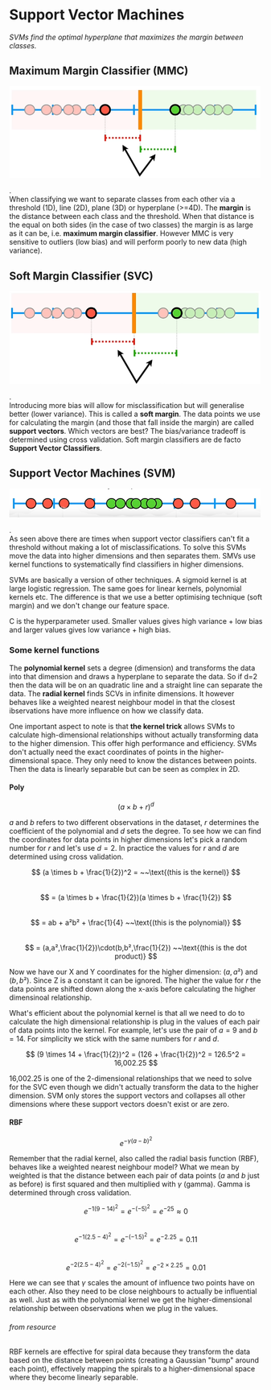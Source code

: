 # Support Vector Machines

*SVMs find the optimal hyperplane that maximizes the margin between classes.*

## Maximum Margin Classifier (MMC)

<img src="../assets/mmc.png" width="500">

.  
When classifying we want to separate classes from each other via a threshold (1D), line (2D), plane (3D) or hyperplane (>=4D). The **margin** is the distance between each class and the threshold. When that distance is the equal on both sides (in the case of two classes) the margin is as large as it can be, i.e. **maximum margin classifier**. However MMC is very sensitive to outliers (low bias) and will perform poorly to new data (high variance). 

## Soft Margin Classifier (SVC)

<img src="../assets/smc.png" width="500">

.  
Introducing more bias will allow for misclassification but will generalise better (lower variance). This is called a **soft margin**. The data points we use for calculating the margin (and those that fall inside the margin) are called **support vectors**. Which vectors are best? The bias/variance tradeoff is determined using cross validation. Soft margin classifiers are de facto **Support Vector Classifiers**. 

## Support Vector Machines (SVM)

<img src="../assets/svm1.png" width="500">

.  
As seen above there are times when support vector classifiers can't fit a threshold without making a lot of misclassifications. To solve this SVMs move the data into higher dimensions and then separates them. SMVs use kernel functions to systematically find classifiers in higher dimensions. 

SVMs are basically a version of other techniques. A sigmoid kernel is at large logistic regression. The same goes for linear kernels, polynomial kernels etc. The difference is that we use a better optimising technique (soft margin) and we don't change our feature space. 

C is the hyperparameter used. Smaller values gives high variance + low bias and larger values gives low variance + high bias. 

### Some kernel functions

The **polynomial kernel** sets a degree (dimension) and transforms the data into that dimension and draws a hyperplane to separate the data. So if d=2 then the data will be on an quadratic line and a straight line can separate the data. The **radial kernel** finds SCVs in infinite dimensions. It however behaves like a weighted nearest neighbour model in that the closest ibservations have more influence on how we classify data. 

One important aspect to note is that **the kernel trick** allows SVMs to calculate high-dimensional relationships without actually transforming data to the higher dimension. This offer high performance and efficiency. SVMs don't actually need the exact coordinates of points in the higher-dimensional space. They only need to know the distances between points. Then the data is linearly separable but can be seen as complex in 2D. 

#### Poly

$$ (a \times b + r)^d $$  

$a$ and $b$ refers to two different observations in the dataset, $r$ determines the coefficient of the polynomial and $d$ sets the degree. To see how we can find the coordinates for data points in higher dimensions let's pick a random number for $r$ and let's use $d=2$. In practice the values for $r$ and $d$ are determined using cross validation.

$$ (a \times b + \frac{1}{2})^2 = ~~\text{(this is the kernel)} $$  
$$ = (a \times b + \frac{1}{2})(a \times b + \frac{1}{2}) $$  
$$ = ab + a²b² + \frac{1}{4} ~~\text{(this is the polynomial)} $$  
$$ = (a,a²,\frac{1}{2})\cdot(b,b²,\frac{1}{2}) ~~\text{(this is the dot product)} $$  

Now we have our X and Y coordinates for the higher dimension: $(a,a²)$ and $(b,b²)$. Since Z is a constant it can be ignored. The higher the value for $r$ the data points are shifted down along the x-axis before calculating the higher dimensinoal relationship. 

What's efficient about the polynomial kernel is that all we need to do to calculate the high dimensional relationship is plug in the values of each pair of data points into the kernel. For example, let's use the pair of $a=9$ and $b=14$. For simplicity we stick with the same numbers for $r$ and $d$.

$$ (9 \times 14 + \frac{1}{2})^2 = (126 + \frac{1}{2})^2 = 126.5^2 = 16,002.25 $$  

16,002.25 is one of the 2-dimensional relationships that we need to solve for the SVC even though we didn't actually transform the data to the higher dimension. SVM only stores the support vectors and collapses all other dimensions where these support vectors doesn't exist or are zero. 

#### RBF

$$ e^{-\gamma(a-b)^2} $$  

Remember that the radial kernel, also called the radial basis function (RBF), behaves like a weighted nearest neighbour model? What we mean by weighted is that the distance between each pair of data points ($a$ and $b$ just as before) is first squared and then multiplied with $\gamma$ (gamma). Gamma is determined through cross validation. 

$$ e^{-1(9 - 14)^2} = e^{-(-5)^2} = e^{-25} \approx 0 $$  
$$ e^{-1(2.5 - 4)^2} = e^{-(-1.5)^2} = e^{-2.25} = 0.11 $$  
$$ e^{-2(2.5 - 4)^2} = e^{-2(-1.5)^2} = e^{-2 \times 2.25} = 0.01 $$  

Here we can see that $\gamma$ scales the amount of influence two points have on each other. Also they need to be close neighbours to actually be influential as well. Just as with the polynomial kernel we get the higher-dimensional relationship between observations when we plug in the values. 




###### from resource
RBF kernels are effective for spiral data because they transform the data based on the distance between points (creating a Gaussian "bump" around each point), effectively mapping the spirals to a higher-dimensional space where they become linearly separable.
